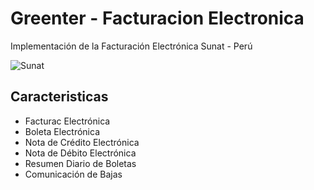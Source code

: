Greenter - Facturacion Electronica
=========================

Implementación de la Facturación Electrónica Sunat - Perú

![Sunat](http://www.sunat.gob.pe/p/imagenes/icons/favicon.ico)

Caracteristicas
---------------

* Facturac Electrónica
* Boleta Electrónica
* Nota de Crédito Electrónica
* Nota de Débito Electrónica
* Resumen Diario de Boletas
* Comunicación de Bajas



